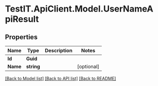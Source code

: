 # TestIT.ApiClient.Model.UserNameApiResult

## Properties

Name | Type | Description | Notes
------------ | ------------- | ------------- | -------------
**Id** | **Guid** |  | 
**Name** | **string** |  | [optional] 

[[Back to Model list]](../README.md#documentation-for-models) [[Back to API list]](../README.md#documentation-for-api-endpoints) [[Back to README]](../README.md)

